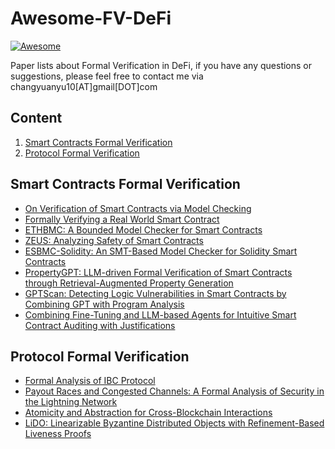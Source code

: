 # Awesome-FV-DeFi
[![Awesome](https://cdn.rawgit.com/sindresorhus/awesome/d7305f38d29fed78fa85652e3a63e154dd8e8829/media/badge.svg)](https://github.com/sindresorhus/awesome)

Paper lists about Formal Verification in DeFi, if you have any questions or suggestions, please feel free to contact me via changyuanyu10[AT]gmail[DOT]com

## **Content**
   1. [Smart Contracts Formal Verification](#smart-contracts-formal-verification)
   2. [Protocol Formal Verification](#protocol-formal-verification)

## Smart Contracts Formal Verification
  - [On Verification of Smart Contracts via Model Checking](https://www.researchgate.net/profile/Xue-Yang-Zhu/publication/361701266_On_Verification_of_Smart_Contracts_via_Model_Checking/links/6305d03bacd814437fd110d7/On-Verification-of-Smart-Contracts-via-Model-Checking.pdf)
  - [Formally Verifying a Real World Smart Contract](https://arxiv.org/abs/2307.02325)
  - [ETHBMC: A Bounded Model Checker for Smart Contracts](https://www.usenix.org/system/files/sec20fall_frank_prepub_0.pdf)
  - [ZEUS: Analyzing Safety of Smart Contracts](https://www.ndss-symposium.org/wp-content/uploads/2018/02/ndss2018_09-1_Kalra_paper.pdf)
  - [ESBMC-Solidity: An SMT-Based Model Checker for Solidity Smart Contracts](https://arxiv.org/pdf/2111.13117)
  - [PropertyGPT: LLM-driven Formal Verification of Smart Contracts through Retrieval-Augmented Property Generation](https://arxiv.org/abs/2405.02580)
  - [GPTScan: Detecting Logic Vulnerabilities in Smart Contracts by Combining GPT with Program Analysis](https://arxiv.org/abs/2308.03314)
  - [Combining Fine-Tuning and LLM-based Agents for Intuitive Smart Contract Auditing with Justifications](https://arxiv.org/abs/2403.16073)
  
  
## Protocol Formal Verification
  - [Formal Analysis of IBC Protocol](https://github.com/michwqy/IBC-TLA)
  - [Payout Races and Congested Channels: A Formal Analysis of Security in the Lightning Network](https://arxiv.org/abs/2405.02147)
  - [Atomicity and Abstraction for Cross-Blockchain Interactions](https://arxiv.org/abs/2403.07248)
  - [LiDO: Linearizable Byzantine Distributed Objects with Refinement-Based Liveness Proofs](https://flint.cs.yale.edu/flint/publications/lido-tr.pdf)
